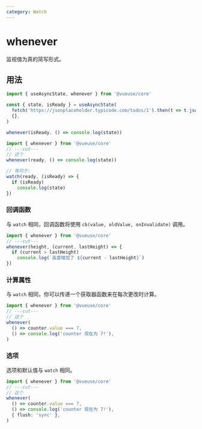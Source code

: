 ```yaml
---
category: Watch
---
```


# whenever

监视值为真的简写形式。

## 用法

```javascript
import { useAsyncState, whenever } from '@vueuse/core'

const { state, isReady } = useAsyncState(
  fetch('https://jsonplaceholder.typicode.com/todos/1').then(t => t.json()),
  {},
)

whenever(isReady, () => console.log(state))
```

```typescript
import { whenever } from '@vueuse/core'
// ---cut---
// 这个
whenever(ready, () => console.log(state))

// 等同于:
watch(ready, (isReady) => {
  if (isReady)
    console.log(state)
})
```

### 回调函数

与 `watch` 相同，回调函数将使用 `cb(value, oldValue, onInvalidate)` 调用。

```typescript
import { whenever } from '@vueuse/core'
// ---cut---
whenever(height, (current, lastHeight) => {
  if (current > lastHeight)
    console.log(`高度增加了 ${current - lastHeight}`)
})
```

### 计算属性

与 `watch` 相同，你可以传递一个获取器函数来在每次更改时计算。

```typescript
import { whenever } from '@vueuse/core'
// ---cut---
// 这个
whenever(
  () => counter.value === 7,
  () => console.log('counter 现在为 7!'),
)
```

### 选项

选项和默认值与 `watch` 相同。

```typescript
import { whenever } from '@vueuse/core'
// ---cut---
// 这个
whenever(
  () => counter.value === 7,
  () => console.log('counter 现在为 7!'),
  { flush: 'sync' },
)
```
